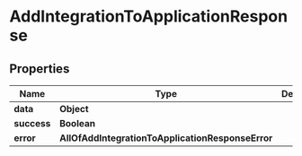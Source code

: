 # AddIntegrationToApplicationResponse

## Properties
Name | Type | Description | Notes
------------ | ------------- | ------------- | -------------
**data** | **Object** |  |  [optional]
**success** | **Boolean** |  |  [optional]
**error** | **AllOfAddIntegrationToApplicationResponseError** |  |  [optional]
